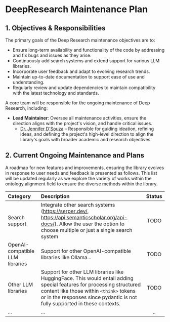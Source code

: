 # DeepResearch Maintenance Plan



## 1. Objectives & Responsibilities

The primary goals of the Deep Research maintenance objectives are to:
- Ensure long-term availability and functionality of the code by addressing and fix bugs and issues as they arise.
- Continuously add search systems and extend support for various LLM libraries.
- Incorporate user feedback and adapt to evolving research trends.
- Maintain up-to-date documentation to support ease of use and understanding.
- Regularly review and update dependencies to maintain compatibility with the latest technology and standards.

A core team will be responsible for the ongoing maintenance of Deep Research, including:
- **Lead Maintainer**: Oversee all maintenance activities, ensure the direction aligns with the project's vision, and handle critical issues.
  -  [Dr. Jennifer D'Souza](https://sites.google.com/view/jen-web) – Responsible for guiding ideation, refining ideas, and defining the project's high-level direction to align the library's goals with broader academic and research objectives.

## 2. Current Ongoing Maintenance and Plans

A roadmap for new features and improvements, ensuring the library evolves in response to user needs and feedback is presented as follows. This list will be updated regularly as we explore the variety of works within the ontology alignment field to ensure the diverse methods within the library.

| Category   | Description  |     Status     |
|:-----------|:---------------------------------------------------------------------------------------------------------------------------------------------------------------------------------------------------------------------------------------------------------------------------------------------------------------------------------------------------------------------------------------------------------------------------------------------------------------------------------------------------------------------------------------------------------------------------------------------------------------------------------------------------------------------------------------------------------------------------------------------------------------------------------------------|:---------------------------------------------------------:|
| Search support  | Integrate other search systems (https://serper.dev/, https://api.semanticscholar.org/api-docs/). Allow the user the option to choose multiple or just a single search system |                          TODO                             |
| OpenAI-compatible LLM libraries  | Support for other OpenAI-compatible libraries like Ollama... |                          TODO                             |
| Other LLM libraries  | Support for other LLM libraries like HuggingFace. This would entail adding special features for processing structured content like those within `<think>` tokens or in the responses since pydantic is not fully supported in these contexts. |                          TODO                             |
| ... | ...  | .. |